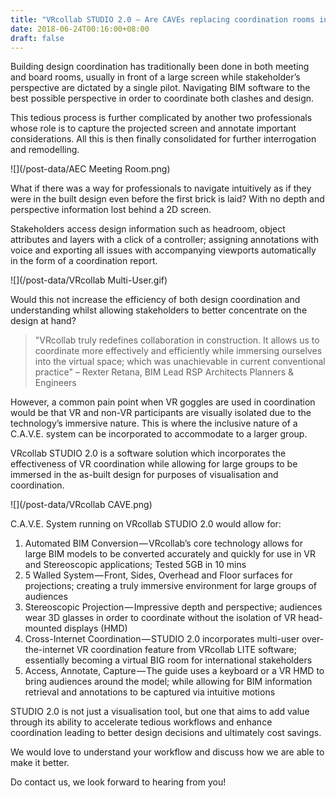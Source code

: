 ```yaml
---
title: "VRcollab STUDIO 2.0 — Are CAVEs replacing coordination rooms in Architecture and Construction?"
date: 2018-06-24T00:16:00+08:00
draft: false
---
```


Building design coordination has traditionally been done in both meeting and board rooms, usually in front of a large screen while stakeholder’s perspective are dictated by a single pilot. Navigating BIM software to the best possible perspective in order to coordinate both clashes and design.

This tedious process is further complicated by another two professionals whose role is to capture the projected screen and annotate important considerations. All this is then finally consolidated for further interrogation and remodelling.

![](/post-data/AEC Meeting Room.png)

What if there was a way for professionals to navigate intuitively as if they were in the built design even before the first brick is laid? With no depth and perspective information lost behind a 2D screen.

Stakeholders access design information such as headroom, object attributes and layers with a click of a controller; assigning annotations with voice and exporting all issues with accompanying viewports automatically in the form of a coordination report.

![](/post-data/VRcollab Multi-User.gif)

Would this not increase the efficiency of both design coordination and understanding whilst allowing stakeholders to better concentrate on the design at hand?

> "VRcollab truly redefines collaboration in construction. It allows us to coordinate more effectively and efficiently while immersing ourselves into the virtual space; which was unachievable in current conventional practice"
– Rexter Retana, BIM Lead RSP Architects Planners & Engineers

However, a common pain point when VR goggles are used in coordination would be that VR and non-VR participants are visually isolated due to the technology’s immersive nature. This is where the inclusive nature of a C.A.V.E. system can be incorporated to accommodate to a larger group.

VRcollab STUDIO 2.0 is a software solution which incorporates the effectiveness of VR coordination while allowing for large groups to be immersed in the as-built design for purposes of visualisation and coordination.

![](/post-data/VRcollab CAVE.png)

C.A.V.E. System running on VRcollab STUDIO 2.0 would allow for:

1. Automated BIM Conversion — VRcollab’s core technology allows for large BIM models to be converted accurately and quickly for use in VR and Stereoscopic applications; Tested 5GB in 10 mins
2. 5 Walled System — Front, Sides, Overhead and Floor surfaces for projections; creating a truly immersive environment for large groups of audiences
3. Stereoscopic Projection — Impressive depth and perspective; audiences wear 3D glasses in order to coordinate without the isolation of VR head-mounted displays (HMD)
4. Cross-Internet Coordination — STUDIO 2.0 incorporates multi-user over-the-internet VR coordination feature from VRcollab LITE software; essentially becoming a virtual BIG room for international stakeholders
5. Access, Annotate, Capture — The guide uses a keyboard or a VR HMD to bring audiences around the model; while allowing for BIM information retrieval and annotations to be captured via intuitive motions

STUDIO 2.0 is not just a visualisation tool, but one that aims to add value through its ability to accelerate tedious workflows and enhance coordination leading to better design decisions and ultimately cost savings.

We would love to understand your workflow and discuss how we are able to make it better.

Do contact us, we look forward to hearing from you!